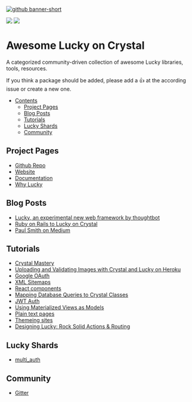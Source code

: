 [![github banner-short](https://github.com/andrewmcodes/awesome-lucky/blob/master/media/banner-portrait.svg)](http://luckyframework.org)

<div>
  <p>
    <a href="https://github.com/sindresorhus/awesome"><img src="https://cdn.rawgit.com/sindresorhus/awesome/d7305f38d29fed78fa85652e3a63e154dd8e8829/media/badge.svg"></a>
    <a href="https://travis-ci.org/andrewmcodes/awesome-slucky"><img src="https://travis-ci.org/andrewmcodes/awesome-lucky.svg?branch=master"></a>
  </p>
</div>

# Awesome Lucky on Crystal

A categorized community-driven collection of awesome Lucky libraries, tools, resources.

If you think a package should be added, please add a :+1: at the according issue or create a new one.

- [Contents](#awesome-lucky-on-crystal)
  - [Project Pages](#project-pages)
  - [Blog Posts](#blog-posts)
  - [Tutorials](#tutorials)
  - [Lucky Shards](#lucky-shards)
  - [Community](#community)

## Project Pages

- [Github Repo](https://github.com/luckyframework/lucky)
- [Website](https://luckyframework.org/)
- [Documentation](https://luckyframework.org/guides/overview/)
- [Why Lucky](https://luckyframework.org/why-lucky/)

## Blog Posts

- [Lucky, an experimental new web framework by thoughtbot](https://robots.thoughtbot.com/lucky-an-experimental-new-web-framework-by-thoughtbot)
- [Ruby on Rails to Lucky on Crystal](https://hackernoon.com/ruby-on-rails-to-lucky-on-crystal-blazing-fast-fewer-bugs-and-even-more-fun-104010913fec)
- [Paul Smith on Medium](https://hackernoon.com/ruby-on-rails-to-lucky-on-crystal-blazing-fast-fewer-bugs-and-even-more-fun-104010913fec)

## Tutorials

- [Crystal Mastery](https://www.crystalmastery.io/episodes)
- [Uploading and Validating Images with Crystal and Lucky on Heroku](https://dev.to/mikeeus/uploading-and-validating-images-with-crystal-and-lucky-on-heroku-13p2)
- [Google OAuth](https://dev.to/jwoertink/google-oauth-with-lucky-5c10)
- [XML Sitemaps](https://dev.to/jwoertink/xml-sitemaps-with-lucky-2p5g)
- [React components](https://dev.to/mikeeus/react-components-in-lucky-with-laravel-mix-and-lucky-react-nlb)
- [Mapping Database Queries to Crystal Classes](https://dev.to/mikeeus/mapping-database-queries-to-crystal-classes-with-crystal-db-and-lucky-460i)
- [JWT Auth](https://dev.to/mikeeus/jwt-auth-in-lucky-api-if0)
- [Using Materialized Views as Models](https://dev.to/mikeeus/using-materialized-views-as-models-in-lucky-34ne)
- [Plain text pages](https://dev.to/jwoertink/plain-text-pages-in-lucky-27ja)
- [Themeing sites](https://dev.to/jwoertink/themeing-sites-in-lucky-1a4d)
- [Designing Lucky: Rock Solid Actions & Routing](https://robots.thoughtbot.com/designing-lucky-actions-routing)

## Lucky Shards

- [multi_auth](https://github.com/msa7/multi_auth#lucky-integration-example)

## Community

- [Gitter](https://gitter.im/luckyframework/Lobby)
